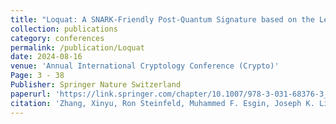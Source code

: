 ```yaml
---
title: "Loquat: A SNARK-Friendly Post-Quantum Signature based on the Legendre PRF with Applications in Ring and Aggregate Signatures"
collection: publications
category: conferences
permalink: /publication/Loquat
date: 2024-08-16
venue: 'Annual International Cryptology Conference (Crypto)'
Page: 3 - 38
Publisher: Springer Nature Switzerland
paperurl: 'https://link.springer.com/chapter/10.1007/978-3-031-68376-3_1'
citation: 'Zhang, Xinyu, Ron Steinfeld, Muhammed F. Esgin, Joseph K. Liu, Dongxi Liu, and Sushmita Ruj. "Loquat: A SNARK-Friendly Post-quantum Signature Based on the Legendre PRF with Applications in Ring and Aggregate Signatures." In Annual International Cryptology Conference, pp. 3-38. Cham: Springer Nature Switzerland, 2024.'
---
```

